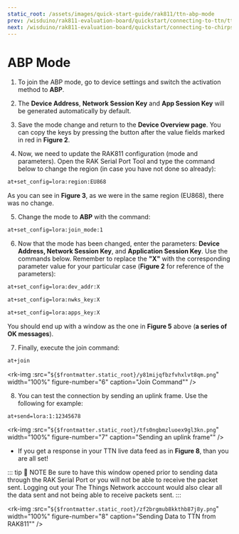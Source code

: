 ```yaml
---
static_root: /assets/images/quick-start-guide/rak811/ttn-abp-mode
prev: /wisduino/rak811-evaluation-board/quickstart/connecting-to-ttn/ttn-otaa-mode.html
next: /wisduino/rak811-evaluation-board/quickstart/connecting-to-chirpstack/
---
```


# ABP Mode

1. To join the ABP mode, go to device settings and switch the activation method to **ABP**.

2. The **Device Address**, **Network Session Key** and **App Session Key** will be generated automatically by default.
   <rk-img
     :src="`${$frontmatter.static_root}/ghtjt9jvmsfgkbqyrbkz.png`"
     width="100%"
     figure-number="1"
     caption="Switching to ABP Mode"
   />

3. Save the mode change and return to the **Device Overview page**. You can copy the keys by pressing the button after the value fields marked in red in **Figure 2**.

<rk-img
  :src="`${$frontmatter.static_root}/pexuiehqh0dkh1hjpymk.png`"
  width="100%"
  figure-number="2"
  caption="ABP Parameters Window"
/>

4. Now, we need to update the RAK811 configuration (mode and parameters). Open the RAK Serial Port Tool and type the command below to change the region (in case you have not done so already):

```bash
at+set_config=lora:region:EU868
```

As you can see in **Figure 3**, as we were in the same region (EU868), there was no change.

<rk-img
  :src="`${$frontmatter.static_root}/gkaye44gsjjuxhtptjmv.png`"
  width="100%"
  figure-number="3"
  caption="Region Setup"
/>

5. Change the mode to **ABP** with the command:

```bash
at+set_config=lora:join_mode:1
```

<rk-img
  :src="`${$frontmatter.static_root}/xxgmfyq9dkgzu7hcfq4g.png`"
  width="100%"
  figure-number="4"
  caption="Join Mode Setup"
/>

6. Now that the mode has been changed, enter the parameters: **Device Address, Network Session Key**, and **Application Session Key**. Use the commands below. Remember to replace the **"X"** with the corresponding parameter value for your particular case (**Figure 2** for reference of the parameters):

```bash
at+set_config=lora:dev_addr:X
```

```bash
at+set_config=lora:nwks_key:X
```

```bash
at+set_config=lora:apps_key:X
```

<rk-img
  :src="`${$frontmatter.static_root}/yjupd0dh7ytr1rzqe118.png`"
  width="100%"
  figure-number="5"
  caption="Setting up the RAK811 ABP Parameters"
/>

You should end up with a window as the one in **Figure 5** above (**a series of OK messages**).

7. Finally, execute the join command:

```bash
at+join
```

<rk-img
:src="`${$frontmatter.static_root}/y81mijqfbzfvhxlvt8qm.png`"
width="100%"
figure-number="6"
caption="Join Command""
/>

8. You can test the connection by sending an uplink frame. Use the following for example:

```bash
at+send=lora:1:12345678
```

<rk-img
:src="`${$frontmatter.static_root}/tfs0ngbmzluoex9gl3kn.png`"
width="100%"
figure-number="7"
caption="Sending an uplink frame""
/>

- If you get a response in your TTN live data feed as in **Figure 8**, than you are all set!

::: tip 📝 NOTE
Be sure to have this window opened prior to sending data through the RAK Serial Port or you will not be able to receive the packet sent. Logging out your The Things Network acccount would also clear all the data sent and not being able to receive packets sent.
:::

<rk-img
:src="`${$frontmatter.static_root}/zf2brgmub8kkthb87j8y.png`"
width="100%"
figure-number="8"
caption="Sending Data to TTN from RAK811""
/>
